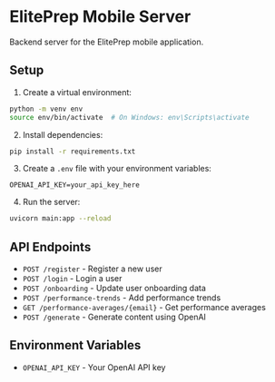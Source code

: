 # ElitePrep Mobile Server

Backend server for the ElitePrep mobile application.

## Setup

1. Create a virtual environment:
```bash
python -m venv env
source env/bin/activate  # On Windows: env\Scripts\activate
```

2. Install dependencies:
```bash
pip install -r requirements.txt
```

3. Create a `.env` file with your environment variables:
```
OPENAI_API_KEY=your_api_key_here
```

4. Run the server:
```bash
uvicorn main:app --reload
```

## API Endpoints

- `POST /register` - Register a new user
- `POST /login` - Login a user
- `POST /onboarding` - Update user onboarding data
- `POST /performance-trends` - Add performance trends
- `GET /performance-averages/{email}` - Get performance averages
- `POST /generate` - Generate content using OpenAI

## Environment Variables

- `OPENAI_API_KEY` - Your OpenAI API key
